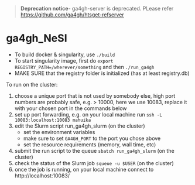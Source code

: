 >**Deprecation notice**- ga4gh-server is deprecated. PLease refer https://github.com/ga4gh/htsget-refserver 

# ga4gh_NeSI

- To build docker & singularity, use `./build`
- To start singularity image, first do `export REGISTRY_PATH=/wherever/something` and then `./run_ga4gh`
- MAKE SURE that the registry folder is initialized (has at least registry.db)


To run on the cluster:

1. choose a unique port that is not used by somebody else, high port numbers are probably safe,
   e.g. > 10000, here we use 10083, replace it with your chosen port in the commands below
2. set up port forwarding, e.g. on your local machine run `ssh -L 10083:localhost:10083 mahuika`
3. edit the Slurm script run_ga4gh_slurm (on the cluster)
   * set the environment variables
   * make sure to set `GA4GH_PORT` to the port you chose above
   * set the resource requirements (memory, wall time, etc)
3. submit the run script to the queue `sbatch run_ga4gh_slurm` (on the cluster)
4. check the status of the Slurm job `squeue -u $USER` (on the cluster)
5. once the job is running, on your local machine connect to http://localhost:10083/
